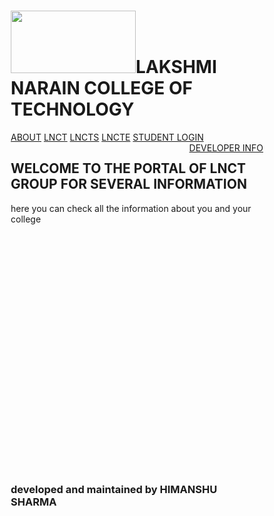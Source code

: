 <!DOCTYPE html>
<html>
<head>
<style>
* {
  box-sizing: border-box;
}

body {
  font-family: Arial;
  padding: 10px;
  background: #f1f1f1;
}

/* Header/Blog Title */
.header {
color:red;
  padding: 30px;
  text-align: center;
  background: yellow;
  font-family:algerian;
}

.header h1 {
  font-size: 50px;
}

/* Style the top navigation bar */
.topnav {
  overflow: hidden;
  background-color: #333;
}

/* Style the topnav links */
.topnav a {
  float: left;
  display: block;
  color:white;
  text-align: center;
  padding: 14px 16px;
  text-decoration: none;
  border:1px solid white;
}

/* Change color on hover */
.topnav a:hover {
  background-color: red;
  color: white;
}
h2{
text align :center;
font-family:cursive;
color:red;
}
/* Create two unequal columns that floats next to each other */
/* Left column */
h3{
background-color:yellow;
color:red;
font-family:algerian;
}

</style>
</head>
<body>

<div class="header">
  <h1>
  <img src="https://lnct.ac.in/wp-content/uploads/2018/11/lnct-g-logo.png" width="200" height="100">LAKSHMI NARAIN COLLEGE OF TECHNOLOGY</h1>
  
</div>

<div class="topnav">
  <a href="https://lnct.ac.in/lnct-group/">ABOUT</a>
  <a href="https://www.lnct.ac.in/lnct-college/">LNCT</a>
  <a href="https://lnct.ac.in/lnct-and-science/">LNCTS</a>
  <a href="https://lnct.ac.in/lnct-excellence-college/">LNCTE</a>
  <a href="http://portal.lnct.ac.in/accsoft2/login.aspx">STUDENT LOGIN</a>
  <a href="https://lnct.ac.in/contact" style="float:right">DEVELOPER INFO</a>
</div>
<h2>
WELCOME TO THE PORTAL OF LNCT GROUP FOR SEVERAL INFORMATION
</h2>
<p>
here you can check all the information about you and your college


<br>
<br>
<br>
<br>
<br><br><br><br><br><br><br><br><br><br><br><br><br><br><br><br><br><br><br><br>
</p>
<h3>
developed and maintained by HIMANSHU SHARMA
</h3>

</body>
</html>
